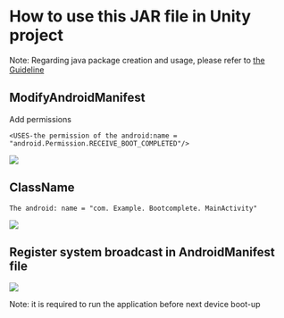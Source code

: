 # How to use this JAR file in Unity project

Note: Regarding java package creation and usage, please refer to [the Guideline](https://github.com/PicoSupport/PicoSupport/blob/master/How_to_use_JAR_file_in_Unity_project_on_Pico_device.docx)

## ModifyAndroidManifest
Add permissions 
```
<USES-the permission of the android:name = "android.Permission.RECEIVE_BOOT_COMPLETED"/>
```
![](https://github.com/PicoSupport/BootComplete/blob/master/assets/01.png)

## ClassName
```
The android: name = "com. Example. Bootcomplete. MainActivity"
```
![](https://github.com/PicoSupport/BootComplete/blob/master/assets/02.png)

## Register system broadcast in AndroidManifest file

 ![](https://github.com/PicoSupport/BootComplete/blob/master/assets/03.png)

Note: it is required to run the application before next device boot-up

